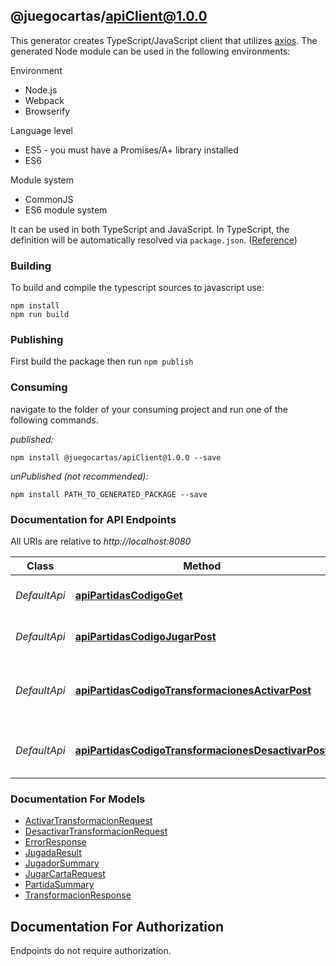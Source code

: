 ## @juegocartas/apiClient@1.0.0

This generator creates TypeScript/JavaScript client that utilizes [axios](https://github.com/axios/axios). The generated Node module can be used in the following environments:

Environment
* Node.js
* Webpack
* Browserify

Language level
* ES5 - you must have a Promises/A+ library installed
* ES6

Module system
* CommonJS
* ES6 module system

It can be used in both TypeScript and JavaScript. In TypeScript, the definition will be automatically resolved via `package.json`. ([Reference](https://www.typescriptlang.org/docs/handbook/declaration-files/consumption.html))

### Building

To build and compile the typescript sources to javascript use:
```
npm install
npm run build
```

### Publishing

First build the package then run `npm publish`

### Consuming

navigate to the folder of your consuming project and run one of the following commands.

_published:_

```
npm install @juegocartas/apiClient@1.0.0 --save
```

_unPublished (not recommended):_

```
npm install PATH_TO_GENERATED_PACKAGE --save
```

### Documentation for API Endpoints

All URIs are relative to *http://localhost:8080*

Class | Method | HTTP request | Description
------------ | ------------- | ------------- | -------------
*DefaultApi* | [**apiPartidasCodigoGet**](docs/DefaultApi.md#apipartidascodigoget) | **GET** /api/partidas/{codigo} | Obtener resumen de una partida
*DefaultApi* | [**apiPartidasCodigoJugarPost**](docs/DefaultApi.md#apipartidascodigojugarpost) | **POST** /api/partidas/{codigo}/jugar | Jugar una carta en la partida
*DefaultApi* | [**apiPartidasCodigoTransformacionesActivarPost**](docs/DefaultApi.md#apipartidascodigotransformacionesactivarpost) | **POST** /api/partidas/{codigo}/transformaciones/activar | Activar una transformación para un jugador en la partida
*DefaultApi* | [**apiPartidasCodigoTransformacionesDesactivarPost**](docs/DefaultApi.md#apipartidascodigotransformacionesdesactivarpost) | **POST** /api/partidas/{codigo}/transformaciones/desactivar | Desactivar la transformación activa de un jugador


### Documentation For Models

 - [ActivarTransformacionRequest](docs/ActivarTransformacionRequest.md)
 - [DesactivarTransformacionRequest](docs/DesactivarTransformacionRequest.md)
 - [ErrorResponse](docs/ErrorResponse.md)
 - [JugadaResult](docs/JugadaResult.md)
 - [JugadorSummary](docs/JugadorSummary.md)
 - [JugarCartaRequest](docs/JugarCartaRequest.md)
 - [PartidaSummary](docs/PartidaSummary.md)
 - [TransformacionResponse](docs/TransformacionResponse.md)


<a id="documentation-for-authorization"></a>
## Documentation For Authorization

Endpoints do not require authorization.

